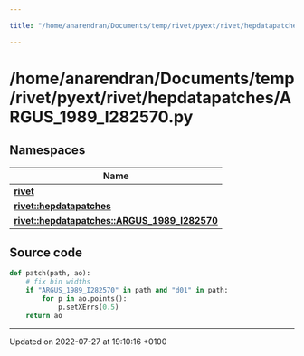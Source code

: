```yaml
---

title: "/home/anarendran/Documents/temp/rivet/pyext/rivet/hepdatapatches/ARGUS_1989_I282570.py"

---
```


# /home/anarendran/Documents/temp/rivet/pyext/rivet/hepdatapatches/ARGUS_1989_I282570.py



## Namespaces

| Name           |
| -------------- |
| **[rivet](http://example.org/namespaces/namespacerivet/)**  |
| **[rivet::hepdatapatches](http://example.org/namespaces/namespacerivet_1_1hepdatapatches/)**  |
| **[rivet::hepdatapatches::ARGUS_1989_I282570](http://example.org/namespaces/namespacerivet_1_1hepdatapatches_1_1argus__1989__i282570/)**  |




## Source code

```python
def patch(path, ao):
    # fix bin widths
    if "ARGUS_1989_I282570" in path and "d01" in path:
        for p in ao.points():
            p.setXErrs(0.5)
    return ao
```


-------------------------------

Updated on 2022-07-27 at 19:10:16 +0100

